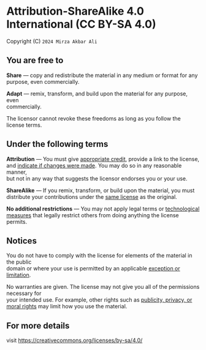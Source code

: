 # Attribution-ShareAlike 4.0 International (CC BY-SA 4.0)

Copyright (C) `2024 Mirza Akbar Ali`

## You are free to

**Share** — copy and redistribute the material in any medium or format for any\
purpose, even commercially.

**Adapt** — remix, transform, and build upon the material for any purpose, even\
commercially.

The licensor cannot revoke these freedoms as long as you follow the license terms.

## Under the following terms

**Attribution** — You must give [appropriate credit](https://creativecommons.org/licenses/by-sa/4.0/#ref-appropriate-credit), provide a link to the license,\
and [indicate if changes were made](https://creativecommons.org/licenses/by-sa/4.0/#ref-indicate-changes). You may do so in any reasonable manner,\
but not in any way that suggests the licensor endorses you or your use.

**ShareAlike** — If you remix, transform, or build upon the material, you must\
distribute your contributions under the [same license](https://creativecommons.org/licenses/by-sa/4.0/#ref-same-license) as the original.

**No additional restrictions** — You may not apply legal terms or [technological\
measures](https://creativecommons.org/licenses/by-sa/4.0/#ref-technological-measures) that legally restrict others from doing anything the license permits.

## Notices

You do not have to comply with the license for elements of the material in the public\
domain or where your use is permitted by an applicable [exception or limitation](https://creativecommons.org/licenses/by-sa/4.0/#ref-exception-or-limitation).

No warranties are given. The license may not give you all of the permissions necessary for\
your intended use. For example, other rights such as [publicity, privacy, or moral rights](https://creativecommons.org/licenses/by-sa/4.0/#ref-publicity-privacy-or-moral-rights) may limit how you use the material.

## For more details
visit
<https://creativecommons.org/licenses/by-sa/4.0/>
